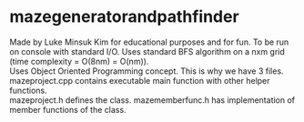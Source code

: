 # mazegeneratorandpathfinder
Made by Luke Minsuk Kim for educational purposes and for fun. 
To be run on console with standard I/O. 
Uses standard BFS algorithm on a nxm grid (time complexity = O(8nm) = O(nm)).  
Uses Object Oriented Programming concept. This is why we have 3 files. 
mazeproject.cpp contains executable main function with other helper functions.  
mazeproject.h defines the class. 
mazememberfunc.h has implementation of member functions of the class.  
